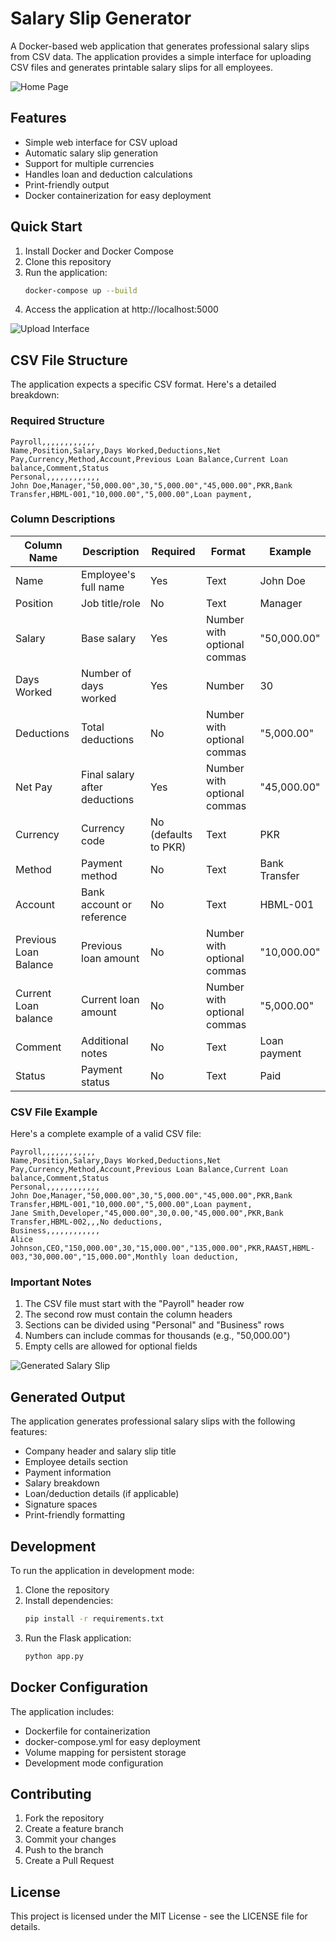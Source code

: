 # Salary Slip Generator

A Docker-based web application that generates professional salary slips from CSV data. The application provides a simple interface for uploading CSV files and generates printable salary slips for all employees.

![Home Page](docs/images/home-page.png)

## Features

- Simple web interface for CSV upload
- Automatic salary slip generation
- Support for multiple currencies
- Handles loan and deduction calculations
- Print-friendly output
- Docker containerization for easy deployment

## Quick Start

1. Install Docker and Docker Compose
2. Clone this repository
3. Run the application:
   ```bash
   docker-compose up --build
   ```
4. Access the application at http://localhost:5000

![Upload Interface](docs/images/upload-interface.png)

## CSV File Structure

The application expects a specific CSV format. Here's a detailed breakdown:

### Required Structure

```csv
Payroll,,,,,,,,,,,,
Name,Position,Salary,Days Worked,Deductions,Net Pay,Currency,Method,Account,Previous Loan Balance,Current Loan balance,Comment,Status
Personal,,,,,,,,,,,,
John Doe,Manager,"50,000.00",30,"5,000.00","45,000.00",PKR,Bank Transfer,HBML-001,"10,000.00","5,000.00",Loan payment,
```

### Column Descriptions

| Column Name | Description | Required | Format | Example |
|------------|-------------|----------|--------|---------|
| Name | Employee's full name | Yes | Text | John Doe |
| Position | Job title/role | No | Text | Manager |
| Salary | Base salary | Yes | Number with optional commas | "50,000.00" |
| Days Worked | Number of days worked | Yes | Number | 30 |
| Deductions | Total deductions | No | Number with optional commas | "5,000.00" |
| Net Pay | Final salary after deductions | Yes | Number with optional commas | "45,000.00" |
| Currency | Currency code | No (defaults to PKR) | Text | PKR |
| Method | Payment method | No | Text | Bank Transfer |
| Account | Bank account or reference | No | Text | HBML-001 |
| Previous Loan Balance | Previous loan amount | No | Number with optional commas | "10,000.00" |
| Current Loan balance | Current loan amount | No | Number with optional commas | "5,000.00" |
| Comment | Additional notes | No | Text | Loan payment |
| Status | Payment status | No | Text | Paid |

### CSV File Example

Here's a complete example of a valid CSV file:

```csv
Payroll,,,,,,,,,,,,
Name,Position,Salary,Days Worked,Deductions,Net Pay,Currency,Method,Account,Previous Loan Balance,Current Loan balance,Comment,Status
Personal,,,,,,,,,,,,
John Doe,Manager,"50,000.00",30,"5,000.00","45,000.00",PKR,Bank Transfer,HBML-001,"10,000.00","5,000.00",Loan payment,
Jane Smith,Developer,"45,000.00",30,0.00,"45,000.00",PKR,Bank Transfer,HBML-002,,,No deductions,
Business,,,,,,,,,,,,
Alice Johnson,CEO,"150,000.00",30,"15,000.00","135,000.00",PKR,RAAST,HBML-003,"30,000.00","15,000.00",Monthly loan deduction,
```

### Important Notes

1. The CSV file must start with the "Payroll" header row
2. The second row must contain the column headers
3. Sections can be divided using "Personal" and "Business" rows
4. Numbers can include commas for thousands (e.g., "50,000.00")
5. Empty cells are allowed for optional fields

![Generated Salary Slip](docs/images/salary-slip.png)

## Generated Output

The application generates professional salary slips with the following features:

- Company header and salary slip title
- Employee details section
- Payment information
- Salary breakdown
- Loan/deduction details (if applicable)
- Signature spaces
- Print-friendly formatting

## Development

To run the application in development mode:

1. Clone the repository
2. Install dependencies:
   ```bash
   pip install -r requirements.txt
   ```
3. Run the Flask application:
   ```bash
   python app.py
   ```

## Docker Configuration

The application includes:
- Dockerfile for containerization
- docker-compose.yml for easy deployment
- Volume mapping for persistent storage
- Development mode configuration

## Contributing

1. Fork the repository
2. Create a feature branch
3. Commit your changes
4. Push to the branch
5. Create a Pull Request

## License

This project is licensed under the MIT License - see the LICENSE file for details. 